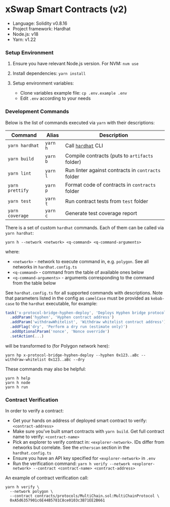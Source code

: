 # xSwap Smart Contracts (v2)

- Language: Solidity v0.8.16
- Project framework: Hardhat
- Node.js: v18
- Yarn: v1.22

### Setup Environment

1. Ensure you have relevant Node.js version. For NVM: `nvm use`

2. Install dependencies: `yarn install`

3. Setup environment variables:

    * Clone variables example file: `cp .env.example .env`
    * Edit `.env` according to your needs

### Development Commands

Below is the list of commands executed via `yarn` with their descriptions:

 Command                | Alias            | Description
------------------------|------------------|------------
 `yarn hardhat`         | `yarn h`         | Call [`hardhat`](https://hardhat.org/) CLI
 `yarn build`           | `yarn b`         | Compile contracts (puts to `artifacts` folder)
 `yarn lint`            | `yarn l`         | Run linter against contracts in `contracts` folder
 `yarn prettify`        | `yarn p`         | Format code of contracts in `contracts` folder
 `yarn test`            | `yarn t`         | Run contract tests from `test` folder
 `yarn coverage`        | `yarn c`         | Generate test coverage report

There is a set of custom `hardhat` commands. Each of them can be called via `yarn hardhat`:

```
yarn h --network <network> <q-command> <q-command-arguments>
```

where:

* `<network>` - network to execute command in, e.g. `polygon`. See all networks in `hardhat.config.ts`
* `<q-command>` - command from the table of available ones below
* `<q-command-arguments>` - arguments corresponding to the command from the table below

See `hardhat.config.ts` for all supported commands with descriptions. Note that parameters listed in
the config as `camelCase` must be provided as `kebab-case` to the `hardhat` executable, for example:

```ts
task('x-protocol-bridge-hyphen-deploy', 'Deploys Hyphen bridge protocol')
  .addParam('hyphen', 'Hyphen contract address')
  .addParam('withdrawWhitelist', 'Withdraw whitelist contract address')
  .addFlag('dry', 'Perform a dry run (estimate only)')
  .addOptionalParam('nonce', 'Nonce override')
  .setAction(...)
```

will be transformed to (for Polygon network here):

```
yarn hp x-protocol-bridge-hyphen-deploy --hyphen 0x123..aBc --withdraw-whitelist 0x123..aBc --dry
```

These commands may also be helpful:

```shell
yarn h help
yarn h node
yarn h run
```

### Contract Verification

In order to verify a contract:

* Get your hands on address of deployed smart contract to verify: `<contract-address>`
* Make sure you've built smart contracts with `yarn build`. Get full contract name to verify: `<contract-name>`
* Pick an explorer to verify contract in: `<explorer-network>`. IDs differ from networks but correlate.
  See the `etherscan` section in the `hardhat.config.ts`
* Ensure you have an API key specified for `<explorer-network>` in `.env`
* Run the verification command: `yarn h verify --network <explorer-network> --contract <contract-name> <contract-address>`

An example of contract verification call:

```
yarn h verify \
  --network polygon \
  --contract contracts/protocols/MultiChain.sol:MultiChainProtocol \
  0xA5d6357901c6E44B5781C8ce0103c3B71EE2B661
```
